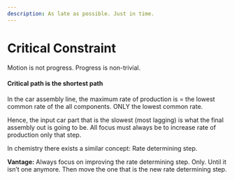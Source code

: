 ```yaml
---
description: As late as possible. Just in time.
---
```


# Critical Constraint

Motion is not progress. Progress is non-trivial.

#### Critical path is the shortest path

In the car assembly line, the maximum rate of production is = the lowest common rate of the all components. ONLY the lowest common rate.

Hence, the input car part that is the slowest \(most lagging\) is what the final assembly out is going to be. All focus must always be to increase rate of production only that step.

In chemistry there exists a similar concept: Rate determining step.

**Vantage:** Always focus on improving the rate determining step. Only. Until it isn’t one anymore. Then move the one that is the new rate determining step.

